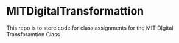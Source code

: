 # MITDigitalTransformattion

This repo is to store code for class assignments for the MIT DIgital Transforamtion Class
